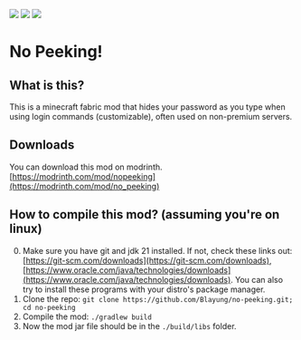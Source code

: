 [![](https://cdn.jsdelivr.net/npm/@intergrav/devins-badges@3/assets/cozy/available/modrinth_vector.svg)](https://modrinth.com/mod/nopeeking)
[![](https://cdn.jsdelivr.net/npm/@intergrav/devins-badges@3/assets/cozy/requires/cloth-config-api_vector.svg)](https://modrinth.com/mod/cloth-config)
![](https://cdn.jsdelivr.net/npm/@intergrav/devins-badges@3/assets/cozy/unsupported/forge_vector.svg)

# No Peeking!

## What is this?
This is a minecraft fabric mod that hides your password as you type when using login commands (customizable), often used on non-premium servers.

## Downloads
You can download this mod on modrinth. [https://modrinth.com/mod/nopeeking](https://modrinth.com/mod/no_peeking)

## How to compile this mod? (assuming you're on linux)
0. Make sure you have git and jdk 21 installed. If not, check these links out: [https://git-scm.com/downloads](https://git-scm.com/downloads), [https://www.oracle.com/java/technologies/downloads](https://www.oracle.com/java/technologies/downloads). You can also try to install these programs with your distro's package manager.
1. Clone the repo: `git clone https://github.com/Blayung/no-peeking.git; cd no-peeking`
2. Compile the mod: `./gradlew build`
3. Now the mod jar file should be in the `./build/libs` folder.
